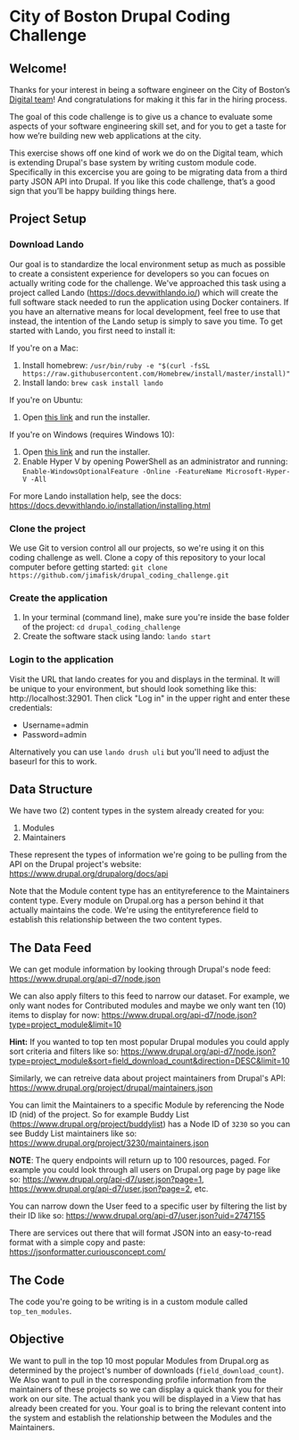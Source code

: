 # City of Boston Drupal Coding Challenge

## Welcome!
Thanks for your interest in being a software engineer on 
the City of Boston’s 
[Digital team](https://www.boston.gov/departments/digital-team)! 
And congratulations for making it this far in the hiring process.

The goal of this code challenge is to give us a chance to 
evaluate some aspects of your software engineering skill set, 
and for you to get a taste for how we’re building new web 
applications at the city.

This exercise shows off one kind of work we do on the Digital 
team, which is extending Drupal's base system by writing custom
module code. Specifically in this excercise you are going to be
migrating data from a third party JSON API into Drupal. If you 
like this code challenge, that’s a good sign that you’ll be 
happy building things here.

## Project Setup

### Download Lando
Our goal is to standardize the local environment setup as much
as possible to create a consistent experience for developers so 
you can focues on actually writing code for the challenge. We've
approached this task using a project called 
Lando (https://docs.devwithlando.io/) which will create the full 
software stack needed to run the application using Docker containers.
If you have an alternative means for local development, feel free to
use that instead, the intention of the Lando setup is simply to save
you time. To get started with Lando, you first need to install it: 

If you're on a Mac:
1) Install homebrew: `/usr/bin/ruby -e "$(curl -fsSL https://raw.githubusercontent.com/Homebrew/install/master/install)"`
2) Install lando: `brew cask install lando`

If you're on Ubuntu:
1) Open [this link](https://github.com/lando/lando/releases/download/v3.0.0-beta.40/lando-v3.0.0-beta.40.deb) and run the installer.

If you're on Windows (requires Windows 10):
1) Open [this link](https://github.com/lando/lando/releases/download/v3.0.0-beta.40/lando-v3.0.0-beta.40.exe) and run the installer.
2) Enable Hyper V by opening PowerShell as an administrator and running: `Enable-WindowsOptionalFeature -Online -FeatureName Microsoft-Hyper-V -All`

For more Lando installation help, see the docs: https://docs.devwithlando.io/installation/installing.html

### Clone the project
We use Git to version control all our projects, so we're using it
on this coding challenge as well. Clone a copy of this repository 
to your local computer before getting started:
`git clone https://github.com/jimafisk/drupal_coding_challenge.git`

### Create the application
1) In your terminal (command line), make sure you're inside the base folder of the project: `cd drupal_coding_challenge`
2) Create the software stack using lando: `lando start`

### Login to the application
Visit the URL that lando creates for you and displays in the terminal. It will
be unique to your environment, but should look something like this:
http://localhost:32901. Then click "Log in" in the upper right and enter these
credentials:
- Username=admin
- Password=admin

Alternatively you can use `lando drush uli` but you'll need to adjust the baseurl
for this to work.

## Data Structure
We have two (2) content types in the system already created for you:
1) Modules
2) Maintainers

These represent the types of information we're going to be pulling from the API
on the Drupal project's website: https://www.drupal.org/drupalorg/docs/api

Note that the Module content type has an entityreference to the Maintainers
content type. Every module on Drupal.org has a person behind it that actually
maintains the code. We're using the entityreference field to establish this 
relationship between the two content types.

## The Data Feed
We can get module information by looking through Drupal's node feed:
https://www.drupal.org/api-d7/node.json

We can also apply filters to this feed to narrow our dataset. For 
example, we only want nodes for Contributed modules and maybe we only
want ten (10) items to display for now:
https://www.drupal.org/api-d7/node.json?type=project_module&limit=10 

**Hint:** If you wanted to top ten most popular Drupal modules you
could apply sort criteria and filters like so:
https://www.drupal.org/api-d7/node.json?type=project_module&sort=field_download_count&direction=DESC&limit=10

Similarly, we can retreive data about project maintainers from
Drupal's API:
https://www.drupal.org/project/drupal/maintainers.json

You can limit the Maintainers to a specific Module by referencing
the Node ID (nid) of the project. So for example Buddy List 
(https://www.drupal.org/project/buddylist) has a Node ID of
`3230` so you can see Buddy List maintainers like so:
https://www.drupal.org/project/3230/maintainers.json

**NOTE**: The query endpoints will return up to 100 resources, paged.
For example you could look through all users on Drupal.org page by 
page like so: https://www.drupal.org/api-d7/user.json?page=1, 
https://www.drupal.org/api-d7/user.json?page=2, etc.

You can narrow down the User feed to a specific user by filtering the
list by their ID like so: https://www.drupal.org/api-d7/user.json?uid=2747155

There are services out there that will format JSON into an easy-to-read 
format with a simple copy and paste: https://jsonformatter.curiousconcept.com/

## The Code
The code you're going to be writing is in a custom module called 
`top_ten_modules`. 

## Objective
We want to pull in the top 10 most popular Modules from Drupal.org as 
determined by the project's number of downloads (`field_download_count`). We
Also want to pull in the corresponding profile information from the maintainers
of these projects so we can display a quick thank you for their work on our site.
The actual thank you will be displayed in a View that has already been created 
for you. Your goal is to bring the relevant content into the system and establish
the relationship between the Modules and the Maintainers.
